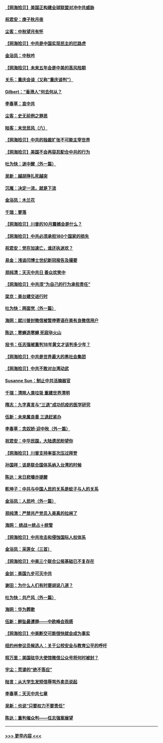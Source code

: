 #### [【网海拾贝】美国正构建全球联盟对冲中共威胁](../pages/nsc993/n12446580.md?t=10030202) 
#### [祝君安：庚子秋月夜](../pages/nsc993/n12445870.md?t=10030202) 
#### [尘客：中秋望月有怀](../pages/nsc993/n12444632.md?t=10030202) 
#### [【网海拾贝】中共是中国实现民主的拦路虎](../pages/nsc993/n12443573.md?t=10030202) 
#### [金浴凤：中秋吟](../pages/nsc993/n12441773.md?t=10030202) 
#### [【网海拾贝】未来五年会是中美的高风险期](../pages/nsc993/n12440760.md?t=10030202) 
#### [关乐：重庆会谈（又称“重庆谈判”）](../pages/nsc993/n12437525.md?t=10030202) 
#### [Gilbert：“香港人”何去何从？](../pages/nsc993/n12435894.md?t=10030202) 
#### [李春草：哀中共](../pages/nsc993/n12435874.md?t=10030202) 
#### [尘客：史无前例之罪恶](../pages/nsc993/n12435762.md?t=10030202) 
#### [陆客：末世民风（六）](../pages/nsc993/n12435354.md?t=10030202) 
#### [【网海拾贝】中共的独裁扩张不可能主宰世界](../pages/nsc993/n12435151.md?t=10030202) 
#### [【网海拾贝】美国不会再容忍配合中共的行为](../pages/nsc993/n12433808.md?t=10030202) 
#### [吐为快：迷中醒（外一篇）](../pages/nsc993/n12433585.md?t=10030202) 
#### [吴新：越胡挣扎死越突](../pages/nsc993/n12433562.md?t=10030202) 
#### [沉雁：决定一流，就是下流](../pages/nsc993/n12432128.md?t=10030202) 
#### [金浴凤：木兰花](../pages/nsc993/n12432124.md?t=10030202) 
#### [千瑞：寥落](../pages/nsc993/n12432071.md?t=10030202) 
#### [【网海拾贝】川普的10月震撼会是什么？](../pages/nsc993/n12431624.md?t=10030202) 
#### [【网海拾贝】中共必须承担180个国家的损失](../pages/nsc993/n12428893.md?t=10030202) 
#### [祝君安：党在加速亡，谁还执迷欢？](../pages/nsc993/n12428652.md?t=10030202) 
#### [易金：浅谈闫博士世纪新冠报告及撮要](../pages/nsc993/n12426822.md?t=10030202) 
#### [郑纯清：天灭中共日 善众欢笑中](../pages/nsc993/n12426784.md?t=10030202) 
#### [【网海拾贝】中共须“为自己的行为承担责任”](../pages/nsc993/n12426067.md?t=10030202) 
#### [梁京：美台建交进行时](../pages/nsc993/n12424066.md?t=10030202) 
#### [吐为快：两面党（外一篇）](../pages/nsc993/n12424043.md?t=10030202) 
#### [海网：就川普封微信被暂停寄语在美有良微信用户](../pages/nsc993/n12424021.md?t=10030202) 
#### [陈达：寒蝉造寒蝉 死寂孕火山](../pages/nsc993/n12423958.md?t=10030202) 
#### [投书：任志强被重判18年黄文才该判多少年？](../pages/nsc993/n12423672.md?t=10030202) 
#### [【网海拾贝】中共是世界最大的黑社会集团](../pages/nsc993/n12423543.md?t=10030202) 
#### [【网海拾贝】中共不敢对台湾动武](../pages/nsc993/n12421418.md?t=10030202) 
#### [Susanne Sun：制止中共活摘器官](../pages/nsc993/n12419654.md?t=10030202) 
#### [千瑞：清除人类垃圾 重建世界清明](../pages/nsc993/n12419414.md?t=10030202) 
#### [隋志：九字真言与“三退”成功抗疫的医学研究](../pages/nsc993/n12419248.md?t=10030202) 
#### [伍新：未来属良善 三退赶紧办](../pages/nsc993/n12418496.md?t=10030202) 
#### [李春草：念奴娇·迎中秋（外一篇）](../pages/nsc993/n12418465.md?t=10030202) 
#### [祝君安：中华民国，大陆遗民盼望你](../pages/nsc993/n12418089.md?t=10030202) 
#### [【网海拾贝】川普支持率首次压过拜登](../pages/nsc993/n12418050.md?t=10030202) 
#### [孙国祥：该是联合国体系纳入台湾的时候](../pages/nsc993/n12417369.md?t=10030202) 
#### [陈达：末日悲嚎亦提醒](../pages/nsc993/n12416736.md?t=10030202) 
#### [乾坤子：中共与中国人民的关系是蚊子与人的关系](../pages/nsc993/n12416632.md?t=10030202) 
#### [金浴凤：人民吟（外一篇）](../pages/nsc993/n12416567.md?t=10030202) 
#### [郑纯清：严禁共产党员入美真的拉闸了](../pages/nsc993/n12416550.md?t=10030202) 
#### [海网： 统战＝统占＋统管](../pages/nsc993/n12416404.md?t=10030202) 
#### [【网海拾贝】中共攻击和侵蚀国际人权体系](../pages/nsc993/n12416250.md?t=10030202) 
#### [金浴凤：采莲女（三首）](../pages/nsc993/n12415517.md?t=10030202) 
#### [【网海拾贝】中美三个联合公报基础已不复存在](../pages/nsc993/n12415054.md?t=10030202) 
#### [金剑：美国九步可灭中共](../pages/nsc993/n12413183.md?t=10030202) 
#### [谢田：为什么人们有时要胡说八道？](../pages/nsc993/n12411861.md?t=10030202) 
#### [吐为快：共产风（外一篇）](../pages/nsc993/n12411761.md?t=10030202) 
#### [海网：华为葬歌](../pages/nsc993/n12410381.md?t=10030202) 
#### [伍新：醉坠最遭罪——中欧峰会观感](../pages/nsc993/n12410364.md?t=10030202) 
#### [【网海拾贝】中美断交可能很快就会成为事实](../pages/nsc993/n12409495.md?t=10030202) 
#### [纽约州参议员候选人：关于公校安全与教育公平的呼吁](../pages/nsc993/n12409228.md?t=10030202) 
#### [程万里：美国驻华大使馆微信公众号将何时被封？](../pages/nsc993/n12407397.md?t=10030202) 
#### [宇尘：荒谬的“绝不答应”](../pages/nsc993/n12407360.md?t=10030202) 
#### [陆言：从大学生发短信辱骂外卖员说起](../pages/nsc993/n12407285.md?t=10030202) 
#### [李春草：天灭中共七章](../pages/nsc993/n12406988.md?t=10030202) 
#### [吴新：也说“只要权力不要责任”](../pages/nsc993/n12406966.md?t=10030202) 
#### [陈达：重判催众判——任志强案展望](../pages/nsc993/n12404540.md?t=10030202) 

----
#### [ >>> 更早内容 <<< ](../indexes/nsc993-earlier.md)
